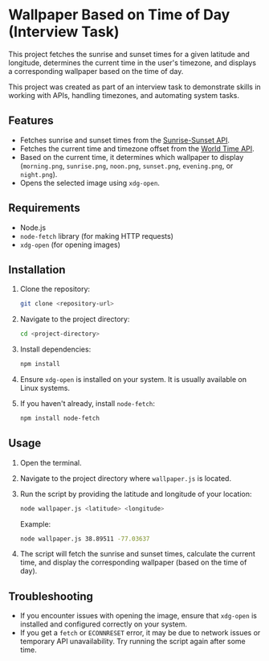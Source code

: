 

# Wallpaper Based on Time of Day (Interview Task)

This project fetches the sunrise and sunset times for a given latitude and longitude, determines the current time in the user's timezone, and displays a corresponding wallpaper based on the time of day. 

This project was created as part of an interview task to demonstrate skills in working with APIs, handling timezones, and automating system tasks.

## Features

- Fetches sunrise and sunset times from the [Sunrise-Sunset API](https://sunrise-sunset.org/).
- Fetches the current time and timezone offset from the [World Time API](http://worldtimeapi.org/).
- Based on the current time, it determines which wallpaper to display (`morning.png`, `sunrise.png`, `noon.png`, `sunset.png`, `evening.png`, or `night.png`).
- Opens the selected image using `xdg-open`.

## Requirements

- Node.js
- `node-fetch` library (for making HTTP requests)
- `xdg-open` (for opening images)

## Installation

1. Clone the repository:

   ```bash
   git clone <repository-url>
   ```

2. Navigate to the project directory:

   ```bash
   cd <project-directory>
   ```

3. Install dependencies:

   ```bash
   npm install
   ```

4. Ensure `xdg-open` is installed on your system. It is usually available on Linux systems.

5. If you haven't already, install `node-fetch`:

   ```bash
   npm install node-fetch
   ```

## Usage

1. Open the terminal.
2. Navigate to the project directory where `wallpaper.js` is located.
3. Run the script by providing the latitude and longitude of your location:

   ```bash
   node wallpaper.js <latitude> <longitude>
   ```

   Example:

   ```bash
   node wallpaper.js 38.89511 -77.03637
   ```

4. The script will fetch the sunrise and sunset times, calculate the current time, and display the corresponding wallpaper (based on the time of day).

## Troubleshooting

- If you encounter issues with opening the image, ensure that `xdg-open` is installed and configured correctly on your system.
- If you get a `fetch` or `ECONNRESET` error, it may be due to network issues or temporary API unavailability. Try running the script again after some time.



